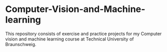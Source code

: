 # Computer-Vision-and-Machine-learning
This repository consists of exercise and practice projects for my Computer vision and machine learning course at Technical University of Braunschweig.
